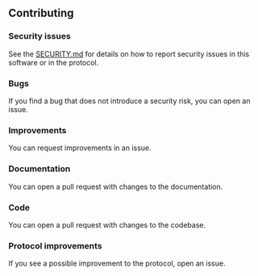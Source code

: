 ## Contributing

### Security issues
See the [SECURITY.md](SECURITY.md) for details on how to report security issues in this software or in the protocol.

### Bugs
If you find a bug that does not introduce a security risk, you can open an issue.

### Improvements
You can request improvements in an issue.

### Documentation
You can open a pull request with changes to the documentation.

### Code
You can open a pull request with changes to the codebase.

### Protocol improvements
If you see a possible improvement to the protocol, open an issue.
